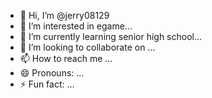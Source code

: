 - 👋 Hi, I’m @jerry08129
- 👀 I’m interested in egame...
- 🌱 I’m currently learning senior high school...
- 💞️ I’m looking to collaborate on ...
- 📫 How to reach me ...
- 😄 Pronouns: ...
- ⚡ Fun fact: ...

<!---
jerry08129/jerry08129 is a ✨ special ✨ repository because its `README.md` (this file) appears on your GitHub profile.
You can click the Preview link to take a look at your changes.
--->
